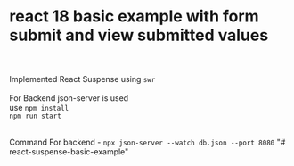 # react 18 basic example with form submit and view submitted values<br><br>
Implemented React Suspense using `swr`<br><br>
For Backend json-server is used  <br>
use `npm install`<br>
    `npm run start`<br><br>

Command For backend - `npx json-server --watch db.json --port 8080` "# react-suspense-basic-example" 
